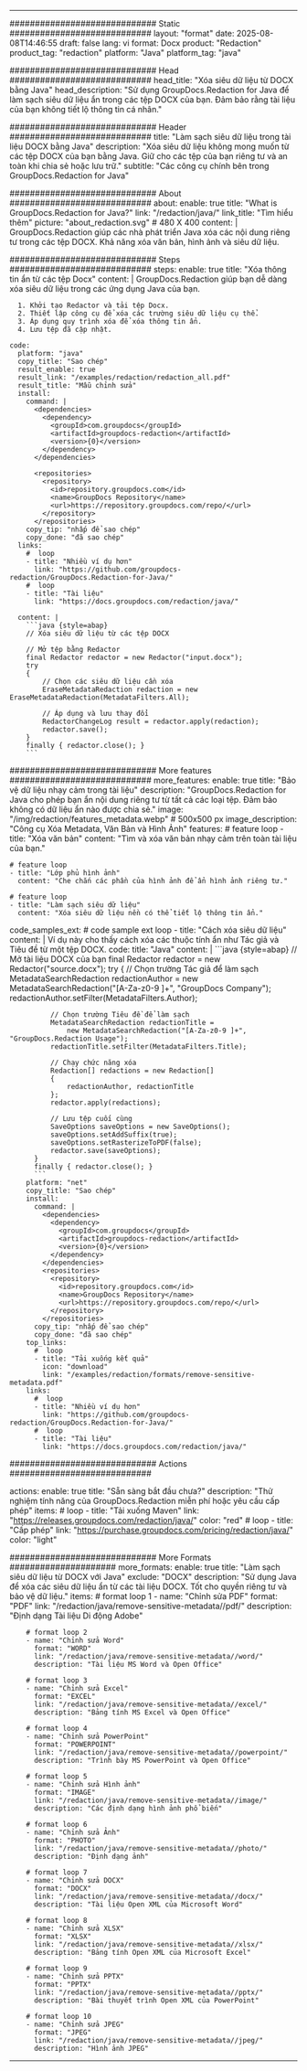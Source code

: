 
---
############################# Static ############################
layout: "format"
date:  2025-08-08T14:46:55
draft: false
lang: vi
format: Docx
product: "Redaction"
product_tag: "redaction"
platform: "Java"
platform_tag: "java"

############################# Head ############################
head_title: "Xóa siêu dữ liệu từ DOCX bằng Java"
head_description: "Sử dụng GroupDocs.Redaction for Java để làm sạch siêu dữ liệu ẩn trong các tệp DOCX của bạn. Đảm bảo rằng tài liệu của bạn không tiết lộ thông tin cá nhân."

############################# Header ############################
title: "Làm sạch siêu dữ liệu trong tài liệu DOCX bằng Java" 
description: "Xóa siêu dữ liệu không mong muốn từ các tệp DOCX của bạn bằng Java. Giữ cho các tệp của bạn riêng tư và an toàn khi chia sẻ hoặc lưu trữ."
subtitle: "Các công cụ chính bên trong GroupDocs.Redaction for Java" 

############################# About ############################
about:
    enable: true
    title: "What is GroupDocs.Redaction for Java?"
    link: "/redaction/java/"
    link_title: "Tìm hiểu thêm"
    picture: "about_redaction.svg" # 480 X 400
    content: |
       GroupDocs.Redaction giúp các nhà phát triển Java xóa các nội dung riêng tư trong các tệp DOCX. Khả năng xóa văn bản, hình ảnh và siêu dữ liệu.

############################# Steps ############################
steps:
    enable: true
    title: "Xóa thông tin ẩn từ các tệp Docx"
    content: |
      GroupDocs.Redaction giúp bạn dễ dàng xóa siêu dữ liệu trong các ứng dụng Java của bạn.
      
      1. Khởi tạo Redactor và tải tệp Docx.
      2. Thiết lập công cụ để xóa các trường siêu dữ liệu cụ thể.
      3. Áp dụng quy trình xóa để xóa thông tin ẩn.
      4. Lưu tệp đã cập nhật.
   
    code:
      platform: "java"
      copy_title: "Sao chép"
      result_enable: true
      result_link: "/examples/redaction/redaction_all.pdf"
      result_title: "Mẫu chỉnh sửa"
      install:
        command: |
          <dependencies>
            <dependency>
              <groupId>com.groupdocs</groupId>
              <artifactId>groupdocs-redaction</artifactId>
              <version>{0}</version>
            </dependency>
          </dependencies>

          <repositories>
            <repository>
              <id>repository.groupdocs.com</id>
              <name>GroupDocs Repository</name>
              <url>https://repository.groupdocs.com/repo/</url>
            </repository>
          </repositories>
        copy_tip: "nhấp để sao chép"
        copy_done: "đã sao chép"
      links:
        #  loop
        - title: "Nhiều ví dụ hơn"
          link: "https://github.com/groupdocs-redaction/GroupDocs.Redaction-for-Java/"
        #  loop
        - title: "Tài liệu"
          link: "https://docs.groupdocs.com/redaction/java/"
          
      content: |
        ```java {style=abap}
        // Xóa siêu dữ liệu từ các tệp DOCX

        // Mở tệp bằng Redactor
        final Redactor redactor = new Redactor("input.docx");
        try
        {
            // Chọn các siêu dữ liệu cần xóa
            EraseMetadataRedaction redaction = new EraseMetadataRedaction(MetadataFilters.All);

            // Áp dụng và lưu thay đổi
            RedactorChangeLog result = redactor.apply(redaction);
            redactor.save();
        }
        finally { redactor.close(); }
        ```            


############################# More features ############################
more_features:
  enable: true
  title: "Bảo vệ dữ liệu nhạy cảm trong tài liệu"
  description: "GroupDocs.Redaction for Java cho phép bạn ẩn nội dung riêng tư từ tất cả các loại tệp. Đảm bảo không có dữ liệu ẩn nào được chia sẻ."
  image: "/img/redaction/features_metadata.webp" # 500x500 px
  image_description: "Công cụ Xóa Metadata, Văn Bản và Hình Ảnh"
  features:
    # feature loop
    - title: "Xóa văn bản"
      content: "Tìm và xóa văn bản nhạy cảm trên toàn tài liệu của bạn."

    # feature loop
    - title: "Lớp phủ hình ảnh"
      content: "Che chắn các phần của hình ảnh để ẩn hình ảnh riêng tư."

    # feature loop
    - title: "Làm sạch siêu dữ liệu"
      content: "Xóa siêu dữ liệu nền có thể tiết lộ thông tin ẩn."
      
  code_samples_ext:
    # code sample ext loop
    - title: "Cách xóa siêu dữ liệu"
      content: |
        Ví dụ này cho thấy cách xóa các thuộc tính ẩn như Tác giả và Tiêu đề từ một tệp DOCX.
      code:
        title: "Java"
        content: |
          ```java {style=abap}
          //  Mở tài liệu DOCX của bạn
          final Redactor redactor = new Redactor("source.docx");
          try
          {
              // Chọn trường Tác giả để làm sạch
              MetadataSearchRedaction redactionAuthor = 
                  new MetadataSearchRedaction("[A-Za-z0-9 ]+", "GroupDocs Company");
              redactionAuthor.setFilter(MetadataFilters.Author);

              // Chọn trường Tiêu đề để làm sạch
              MetadataSearchRedaction redactionTitle = 
                  new MetadataSearchRedaction("[A-Za-z0-9 ]+", "GroupDocs.Redaction Usage");
              redactionTitle.setFilter(MetadataFilters.Title);

              // Chạy chức năng xóa
              Redaction[] redactions = new Redaction[]
              {
                  redactionAuthor, redactionTitle
              };
              redactor.apply(redactions);

              // Lưu tệp cuối cùng
              SaveOptions saveOptions = new SaveOptions();
              saveOptions.setAddSuffix(true);
              saveOptions.setRasterizeToPDF(false);
              redactor.save(saveOptions);
          }
          finally { redactor.close(); }
          ```
        platform: "net"
        copy_title: "Sao chép"
        install:
          command: |
            <dependencies>
              <dependency>
                <groupId>com.groupdocs</groupId>
                <artifactId>groupdocs-redaction</artifactId>
                <version>{0}</version>
              </dependency>
            </dependencies>
            <repositories>
              <repository>
                <id>repository.groupdocs.com</id>
                <name>GroupDocs Repository</name>
                <url>https://repository.groupdocs.com/repo/</url>
              </repository>
            </repositories>
          copy_tip: "nhấp để sao chép"
          copy_done: "đã sao chép"
        top_links:
          #  loop
          - title: "Tải xuống kết quả"
            icon: "download"
            link: "/examples/redaction/formats/remove-sensitive-metadata.pdf"
        links:
          #  loop
          - title: "Nhiều ví dụ hơn"
            link: "https://github.com/groupdocs-redaction/GroupDocs.Redaction-for-Java/"
          #  loop
          - title: "Tài liệu"
            link: "https://docs.groupdocs.com/redaction/java/"


############################# Actions ############################

actions:
  enable: true
  title: "Sẵn sàng bắt đầu chưa?"
  description: "Thử nghiệm tính năng của GroupDocs.Redaction miễn phí hoặc yêu cầu cấp phép"
  items:
    #  loop
    - title: "Tải xuống Maven"
      link: "https://releases.groupdocs.com/redaction/java/"
      color: "red"
        #  loop
    - title: "Cấp phép"
      link: "https://purchase.groupdocs.com/pricing/redaction/java/"
      color: "light"


############################# More Formats #####################
more_formats:
    enable: true
    title: "Làm sạch siêu dữ liệu từ DOCX với Java"
    exclude: "DOCX"
    description: "Sử dụng Java để xóa các siêu dữ liệu ẩn từ các tài liệu DOCX. Tốt cho quyền riêng tư và bảo vệ dữ liệu."
    items: 
        # format loop 1
        - name: "Chỉnh sửa PDF"
          format: "PDF"
          link: "/redaction/java/remove-sensitive-metadata//pdf/"
          description: "Định dạng Tài liệu Di động Adobe"

        # format loop 2
        - name: "Chỉnh sửa Word"
          format: "WORD"
          link: "/redaction/java/remove-sensitive-metadata//word/"
          description: "Tài liệu MS Word và Open Office"
          
        # format loop 3
        - name: "Chỉnh sửa Excel"
          format: "EXCEL"
          link: "/redaction/java/remove-sensitive-metadata//excel/"
          description: "Bảng tính MS Excel và Open Office"

        # format loop 4
        - name: "Chỉnh sửa PowerPoint"
          format: "POWERPOINT"
          link: "/redaction/java/remove-sensitive-metadata//powerpoint/"
          description: "Trình bày MS PowerPoint và Open Office"

        # format loop 5
        - name: "Chỉnh sửa Hình ảnh"
          format: "IMAGE"
          link: "/redaction/java/remove-sensitive-metadata//image/"
          description: "Các định dạng hình ảnh phổ biến"

        # format loop 6
        - name: "Chỉnh sửa Ảnh"
          format: "PHOTO"
          link: "/redaction/java/remove-sensitive-metadata//photo/"
          description: "Định dạng ảnh"

        # format loop 7
        - name: "Chỉnh sửa DOCX"
          format: "DOCX"
          link: "/redaction/java/remove-sensitive-metadata//docx/"
          description: "Tài liệu Open XML của Microsoft Word"
          
        # format loop 8
        - name: "Chỉnh sửa XLSX"
          format: "XLSX"
          link: "/redaction/java/remove-sensitive-metadata//xlsx/"
          description: "Bảng tính Open XML của Microsoft Excel"
          
        # format loop 9
        - name: "Chỉnh sửa PPTX"
          format: "PPTX"
          link: "/redaction/java/remove-sensitive-metadata//pptx/"
          description: "Bài thuyết trình Open XML của PowerPoint"

        # format loop 10
        - name: "Chỉnh sửa JPEG"
          format: "JPEG"
          link: "/redaction/java/remove-sensitive-metadata//jpeg/"
          description: "Hình ảnh JPEG"


---